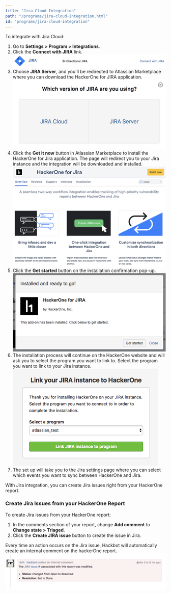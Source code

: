 ```yaml
---
title: "Jira Cloud Integration"
path: "/programs/jira-cloud-integration.html"
id: "programs/jira-cloud-integration"
---
```


To integrate with Jira Cloud: 
1. Go to **Settings > Program > Integrations**. 
2. Click the **Connect with JIRA** link.
   ![jira-server-1](./images/jira-server-1.png)
3. Choose **JIRA Server**, and you'll be redirected to Atlassian Marketplace where you can download the HackerOne for JIRA application. 
   ![jira-server-3](./images/jira-server-3.png)
4. Click the **Get it now** button in Atlassian Marketplace to install the HackerOne for Jira application. The page will redirect you to your Jira instance and the integration will be downloaded and installed. 
   ![jira-cloud-1](./images/jira-cloud-1.png)
5. Click the **Get started** button on the installation confirmation pop-up.
   ![jira-cloud-2](./images/jira-cloud-2.png)
6. The installation process will continue on the HackerOne website and will ask you to select the program you want to link to. Select the program you want to link to your Jira instance. 
   ![jira-cloud-3](./images/jira-cloud-3.png)
7. The set up will take you to the Jira settings page where you can select which events you want to sync between HackerOne and Jira. 

With Jira integration, you can create Jira issues right from your HackerOne report. 

### Create Jira Issues from your HackerOne Report
To create Jira issues from your HackerOne report:
1. In the comments section of your report, change **Add comment** to **Change state > Triaged**. 
2. Click the **Create JIRA issue** button to create the issue in Jira. 

Every time an action occurs on the Jira issue, Hackbot will automatically create an internal comment on the hackerOne report. 
![jira-cloud-4](./images/jira-cloud-4.png)
